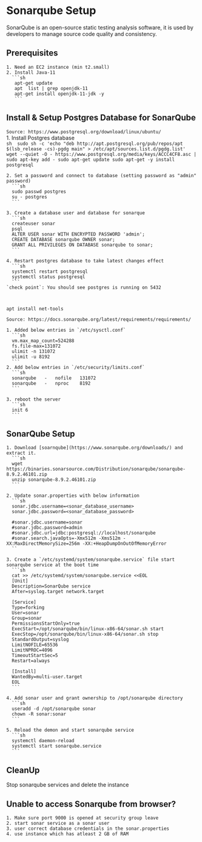 
# Sonarqube Setup

SonarQube is an open-source static testing analysis software, it is used by developers to manage source code quality and consistency.

## Prerequisites
    1. Need an EC2 instance (min t2.small)
    2. Install Java-11
      ```sh 
       apt-get update   
       apt  list | grep openjdk-11  
       apt-get install openjdk-11-jdk -y   
       ```

## Install & Setup Postgres Database for SonarQube

`Source: https://www.postgresql.org/download/linux/ubuntu/`  
    1. Install Postgres database   
      ```sh 
      sudo sh -c 'echo "deb http://apt.postgresql.org/pub/repos/apt $(lsb_release -cs)-pgdg main" > /etc/apt/sources.list.d/pgdg.list'  
      wget --quiet -O - https://www.postgresql.org/media/keys/ACCC4CF8.asc | sudo apt-key add -
      sudo apt-get update
      sudo apt-get -y install postgresql
      ```

    2. Set a password and connect to database (setting password as "admin" password)
      ```sh 
      sudo passwd postgres
      su - postgres
      ```

    3. Create a database user and database for sonarque 
      ```sh 
      createuser sonar
      psql
      ALTER USER sonar WITH ENCRYPTED PASSWORD 'admin';
      CREATE DATABASE sonarqube OWNER sonar;
      GRANT ALL PRIVILEGES ON DATABASE sonarqube to sonar;
      ``` 

    4. Restart postgres database to take latest changes effect 
      ```sh 
      systemctl restart postgresql 
      systemctl status postgresql
      ```
    `check point`: You should see postgres is running on 5432



    apt install net-tools

`Source: https://docs.sonarqube.org/latest/requirements/requirements/`

    1. Added below entries in `/etc/sysctl.conf`
      ```sh 
      vm.max_map_count=524288
      fs.file-max=131072
      ulimit -n 131072
      ulimit -u 8192
      ```
    2. Add below entries in `/etc/security/limits.conf`
      ```sh 
      sonarqube   -   nofile   131072
      sonarqube   -   nproc    8192
      ```

    3. reboot the server 
      ```sh 
      init 6
      ```

 ## SonarQube Setup

    1. Download [soarnqube](https://www.sonarqube.org/downloads/) and extract it.   
      ```sh 
      wget https://binaries.sonarsource.com/Distribution/sonarqube/sonarqube-8.9.2.46101.zip
      unzip sonarqube-8.9.2.46101.zip
      ```

    2. Update sonar.properties with below information 
      ```sh
      sonar.jdbc.username=<sonar_database_username>
      sonar.jdbc.password=<sonar_database_password>

      #sonar.jdbc.username=sonar
      #sonar.jdbc.password=admin
      #sonar.jdbc.url=jdbc:postgresql://localhost/sonarqube
      #sonar.search.javaOpts=-Xmx512m -Xms512m -XX:MaxDirectMemorySize=256m -XX:+HeapDumpOnOutOfMemoryError
      ``

    3. Create a `/etc/systemd/system/sonarqube.service` file start sonarqube service at the boot time 
      ```sh   
      cat >> /etc/systemd/system/sonarqube.service <<EOL
      [Unit]
      Description=SonarQube service
      After=syslog.target network.target

      [Service]
      Type=forking
      User=sonar
      Group=sonar
      PermissionsStartOnly=true
      ExecStart=/opt/sonarqube/bin/linux-x86-64/sonar.sh start 
      ExecStop=/opt/sonarqube/bin/linux-x86-64/sonar.sh stop
      StandardOutput=syslog
      LimitNOFILE=65536
      LimitNPROC=4096
      TimeoutStartSec=5
      Restart=always

      [Install]
      WantedBy=multi-user.target
      EOL
      ```

    4. Add sonar user and grant ownership to /opt/sonarqube directory 
      ```sh 
      useradd -d /opt/sonarqube sonar
      chown -R sonar:sonar
      ```

    5. Reload the demon and start sonarqube service 
      ```sh 
      systemctl daemon-reload 
      systemctl start sonarqube.service 
      ```


## CleanUp  

   Stop sonarqube services and delete the instance

## Unable to access Sonarqube from browser? 

    1. Make sure port 9000 is opened at security group leave
    2. start sonar service as a sonar user 
    3. user correct database credentials in the sonar.properties
    4. use instance which has atleast 2 GB of RAM
 
